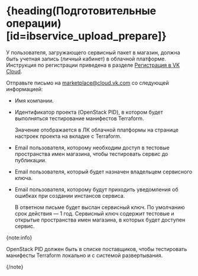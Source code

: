 # {heading(Подготовительные операции)[id=ibservice_upload_prepare]}

У пользователя, загружающего сервисный пакет в магазин, должна быть учетная запись (личный кабинет) в облачной платформе. Инструкция по регистрации приведена в разделе [Регистрация в VK Cloud](/ru/intro/onboarding/account).

Отправьте письмо на [marketplace@cloud.vk.com](mailto:marketplace@cloud.vk.com) со следующей информацией:

* Имя компании.
* Идентификатор проекта (OpenStack PID), в котором будет выполняться тестирование манифестов Terraform.

   Значение отображается в ЛК облачной платформы на странице настроек проекта на вкладке с Terraform.
* Email пользователя, которому необходим доступ в тестовые пространства имен магазина, чтобы тестировать сервис до публикации.
* Email пользователя, который будет назначен владельцем сервисного ключа.
* Email пользователя, которому будут приходить уведомления об ошибках при создании инстансов сервиса.

   В ответном письме будет выслан сервисный ключ. По умолчанию срок действия — 1 год. Сервисный ключ содержит тестовые и открытые пространства имен магазина, в которых будет доступен сервис.

{note:info}

OpenStack PID должен быть в списке поставщиков, чтобы тестировать манифесты Terraform локально и с системой развертывания.

{/note}
